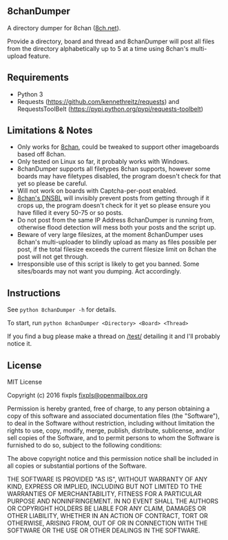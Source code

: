 8chanDumper
------------------------------

A directory dumper for 8chan ([8ch.net](https://8ch.net)).

Provide a directory, board and thread and 8chanDumper will post all files from the directory alphabetically up to 5 at a time using 8chan's multi-upload feature.


Requirements
--------------------
* Python 3
* Requests (https://github.com/kennethreitz/requests) and RequestsToolBelt (https://pypi.python.org/pypi/requests-toolbelt)


Limitations & Notes
--------------------
* Only works for [8chan](https://8ch.net), could be tweaked to support other imageboards based off 8chan.
* Only tested on Linux so far, it probably works with Windows.
* 8chanDumper supports all filetypes 8chan supports, however some boards may have filetypes disabled, the program doesn't check for that yet so please be careful.
* Will not work on boards with Captcha-per-post enabled.
* [8chan's DNSBL](https://8ch.net/dnsbls_bypass.php) will invisibly prevent posts from getting through if it crops up, the program doesn't check for it yet so please ensure you have filled it every 50-75 or so posts.
* Do not post from the same IP Address 8chanDumper is running from, otherwise flood detection will mess both your posts and the script up.
* Beware of very large filesizes, at the moment 8chanDumper uses 8chan's multi-uploader to blindly upload as many as files possible per post, if the total filesize exceeds the current filesize limit on 8chan the post will not get through.
* Irresponsible use of this script is likely to get you banned. Some sites/boards may not want you dumping. Act accordingly.


Instructions
--------------------
See `python 8chanDumper -h` for details.

To start, run `python 8chanDumper <Directory> <Board> <Thread>`


If you find a bug please make a thread on [/test/](https://8ch.net/test) detailing it and I'll probably notice it.


License
--------------------
MIT License

Copyright (c) 2016 fixpls <fixpls@openmailbox.org>

Permission is hereby granted, free of charge, to any person obtaining a copy
of this software and associated documentation files (the "Software"), to deal
in the Software without restriction, including without limitation the rights
to use, copy, modify, merge, publish, distribute, sublicense, and/or sell
copies of the Software, and to permit persons to whom the Software is
furnished to do so, subject to the following conditions:

The above copyright notice and this permission notice shall be included in all
copies or substantial portions of the Software.

THE SOFTWARE IS PROVIDED "AS IS", WITHOUT WARRANTY OF ANY KIND, EXPRESS OR
IMPLIED, INCLUDING BUT NOT LIMITED TO THE WARRANTIES OF MERCHANTABILITY,
FITNESS FOR A PARTICULAR PURPOSE AND NONINFRINGEMENT. IN NO EVENT SHALL THE
AUTHORS OR COPYRIGHT HOLDERS BE LIABLE FOR ANY CLAIM, DAMAGES OR OTHER
LIABILITY, WHETHER IN AN ACTION OF CONTRACT, TORT OR OTHERWISE, ARISING FROM,
OUT OF OR IN CONNECTION WITH THE SOFTWARE OR THE USE OR OTHER DEALINGS IN THE
SOFTWARE.